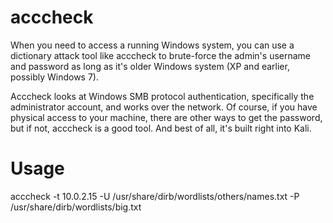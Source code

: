 # acccheck
When you need to access a running Windows system, you can use a dictionary attack tool like acccheck to brute-force the admin's username and password as long as it's older Windows system (XP and earlier, possibly Windows 7).

Acccheck looks at Windows SMB protocol authentication, specifically the administrator account, and works over the network. Of course, if you have physical access to your machine, there are other ways to get the password, but if not, acccheck is a good tool. And best of all, it's built right into Kali.

# Usage
acccheck -t 10.0.2.15 -U /usr/share/dirb/wordlists/others/names.txt -P /usr/share/dirb/wordlists/big.txt
